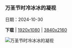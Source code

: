 ### 万圣节时冷冰冰的凝视

日期：2024-10-30

**下载**  |  [1920x1080](https://cn.bing.com/th?id=OHR.GargoyleParis_ZH-CN1668628241_1920x1080.jpg)  |  [3840x2160](https://cn.bing.com/th?id=OHR.GargoyleParis_ZH-CN1668628241_UHD.jpg)

![万圣节时冷冰冰的凝视](https://cn.bing.com/th?id=OHR.GargoyleParis_ZH-CN1668628241_1920x1080.jpg "巴黎圣母院的奇美拉，法国 (© scaliger/Getty Images)")

